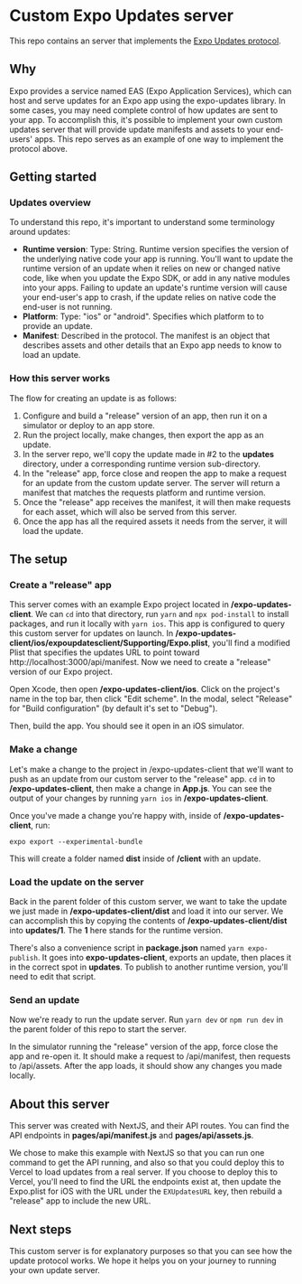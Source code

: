 # Custom Expo Updates server

This repo contains an server that implements the [Expo Updates protocol](https://github.com/expo/expo/pull/12461).

## Why

Expo provides a service named EAS (Expo Application Services), which can host and serve updates for an Expo app using the expo-updates library. In some cases, you may need complete control of how updates are sent to your app. To accomplish this, it's possible to implement your own custom updates server that will provide update manifests and assets to your end-users' apps. This repo serves as an example of one way to implement the protocol above.

## Getting started

### Updates overview

To understand this repo, it's important to understand some terminology around updates:

- **Runtime version**: Type: String. Runtime version specifies the version of the underlying native code your app is running. You'll want to update the runtime version of an update when it relies on new or changed native code, like when you update the Expo SDK, or add in any native modules into your apps. Failing to update an update's runtime version will cause your end-user's app to crash, if the update relies on native code the end-user is not running.
- **Platform**: Type: "ios" or "android". Specifies which platform to to provide an update.
- **Manifest**: Described in the protocol. The manifest is an object that describes assets and other details that an Expo app needs to know to load an update.

### How this server works

The flow for creating an update is as follows:

1. Configure and build a "release" version of an app, then run it on a simulator or deploy to an app store.
2. Run the project locally, make changes, then export the app as an update.
3. In the server repo, we'll copy the update made in #2 to the **updates** directory, under a corresponding runtime version sub-directory.
4. In the "release" app, force close and reopen the app to make a request for an update from the custom update server. The server will return a manifest that matches the requests platform and runtime version.
5. Once the "release" app receives the manifest, it will then make requests for each asset, which will also be served from this server.
6. Once the app has all the required assets it needs from the server, it will load the update.

## The setup

### Create a "release" app

This server comes with an example Expo project located in **/expo-updates-client**. We can `cd` into that directory, run `yarn` and `npx pod-install` to install packages, and run it locally with `yarn ios`. This app is configured to query this custom server for updates on launch. In **/expo-updates-client/ios/expoupdatesclient/Supporting/Expo.plist**, you'll find a modified Plist that specifies the updates URL to point toward http://localhost:3000/api/manifest. Now we need to create a "release" version of our Expo project.

Open Xcode, then open **/expo-updates-client/ios**. Click on the project's name in the top bar, then click "Edit scheme". In the modal, select "Release" for "Build configuration" (by default it's set to "Debug").

Then, build the app. You should see it open in an iOS simulator.

### Make a change

Let's make a change to the project in /expo-updates-client that we'll want to push as an update from our custom server to the "release" app. `cd` in to **/expo-updates-client**, then make a change in **App.js**. You can see the output of your changes by running `yarn ios` in **/expo-updates-client**.

Once you've made a change you're happy with, inside of **/expo-updates-client**, run:

```
expo export --experimental-bundle
```

This will create a folder named **dist** inside of **/client** with an update.

### Load the update on the server

Back in the parent folder of this custom server, we want to take the update we just made in **/expo-updates-client/dist** and load it into our server. We can accomplish this by copying the contents of **/expo-updates-client/dist** into **updates/1**. The **1** here stands for the runtime version.

There's also a convenience script in **package.json** named `yarn expo-publish`. It goes into **expo-updates-client**, exports an update, then places it in the correct spot in **updates**. To publish to another runtime version, you'll need to edit that script.

### Send an update

Now we're ready to run the update server. Run `yarn dev` or `npm run dev` in the parent folder of this repo to start the server.

In the simulator running the "release" version of the app, force close the app and re-open it. It should make a request to /api/manifest, then requests to /api/assets. After the app loads, it should show any changes you made locally.

## About this server

This server was created with NextJS, and their API routes. You can find the API endpoints in **pages/api/manifest.js** and **pages/api/assets.js**.

We chose to make this example with NextJS so that you can run one command to get the API running, and also so that you could deploy this to Vercel to load updates from a real server. If you choose to deploy this to Vercel, you'll need to find the URL the endpoints exist at, then update the Expo.plist for iOS with the URL under the `EXUpdatesURL` key, then rebuild a "release" app to include the new URL.

## Next steps

This custom server is for explanatory purposes so that you can see how the update protocol works. We hope it helps you on your journey to running your own update server.

